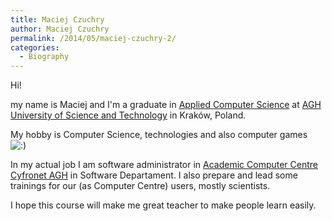 ```yaml
---
title: Maciej Czuchry
author: Maciej Czuchry
permalink: /2014/05/maciej-czuchry-2/
categories:
  - Biography
---
```

Hi!

my name is Maciej and I'm a graduate in [Applied Computer Science][1] at [AGH University of Science and Technology][2] in Kraków, Poland.

My hobby is Computer Science, technologies and also computer games <img src="http://localhost:8080/wp-includes/images/smilies/icon_smile.gif" alt=":)" class="wp-smiley" />

In my actual job I am software administrator in [Academic Computer Centre Cyfronet AGH][3] in Software Departament. I also prepare and lead some trainings for our (as Computer Centre) users, mostly scientists.

I hope this course will make me great teacher to make people learn easily.

 [1]: http://www.eaiib.agh.edu.pl/studia,kierunki-ksztalcenia,informatyka.html
 [2]: http://www.agh.edu.pl
 [3]: http://cyfronet.pl
